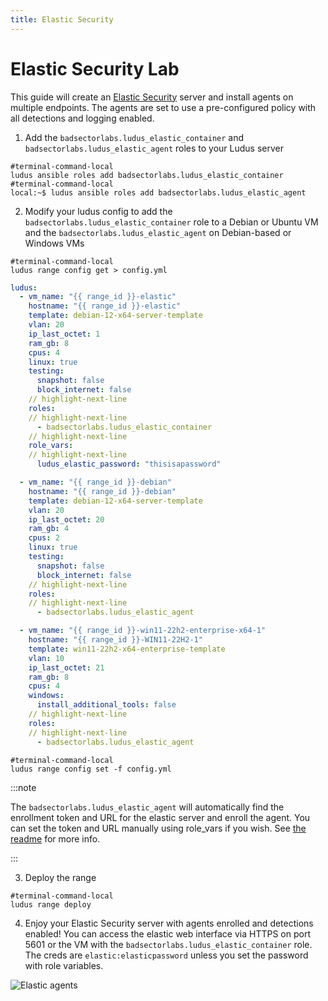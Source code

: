 ```yaml
---
title: Elastic Security
---
```


# Elastic Security Lab

This guide will create an [Elastic Security](https://www.elastic.co/security) server and install agents on multiple endpoints. The agents are set to use a pre-configured policy with all detections and logging enabled.

1. Add the `badsectorlabs.ludus_elastic_container` and `badsectorlabs.ludus_elastic_agent` roles to your Ludus server

```shell-session
#terminal-command-local
ludus ansible roles add badsectorlabs.ludus_elastic_container
#terminal-command-local
local:~$ ludus ansible roles add badsectorlabs.ludus_elastic_agent
```

2. Modify your ludus config to add the `badsectorlabs.ludus_elastic_container` role to a Debian or Ubuntu VM and the `badsectorlabs.ludus_elastic_agent` on Debian-based or Windows VMs

```shell-session
#terminal-command-local
ludus range config get > config.yml
```

```yaml title="config.yml"
ludus:
  - vm_name: "{{ range_id }}-elastic"
    hostname: "{{ range_id }}-elastic"
    template: debian-12-x64-server-template
    vlan: 20
    ip_last_octet: 1
    ram_gb: 8
    cpus: 4
    linux: true
    testing:
      snapshot: false
      block_internet: false
    // highlight-next-line
    roles:
    // highlight-next-line
      - badsectorlabs.ludus_elastic_container
    // highlight-next-line
    role_vars:
    // highlight-next-line
      ludus_elastic_password: "thisisapassword"

  - vm_name: "{{ range_id }}-debian"
    hostname: "{{ range_id }}-debian"
    template: debian-12-x64-server-template
    vlan: 20
    ip_last_octet: 20
    ram_gb: 4
    cpus: 2
    linux: true
    testing:
      snapshot: false
      block_internet: false
    // highlight-next-line
    roles:
    // highlight-next-line
      - badsectorlabs.ludus_elastic_agent

  - vm_name: "{{ range_id }}-win11-22h2-enterprise-x64-1"
    hostname: "{{ range_id }}-WIN11-22H2-1"
    template: win11-22h2-x64-enterprise-template
    vlan: 10
    ip_last_octet: 21
    ram_gb: 8
    cpus: 4
    windows:
      install_additional_tools: false
    // highlight-next-line
    roles:
    // highlight-next-line
      - badsectorlabs.ludus_elastic_agent
```

```shell-session
#terminal-command-local
ludus range config set -f config.yml
```

:::note

The `badsectorlabs.ludus_elastic_agent` will automatically find the enrollment token and URL for the elastic server and enroll the agent.
You can set the token and URL manually using role_vars if you wish. See [the readme](https://github.com/badsectorlabs/ludus_elastic_agent) for more info.

:::

3. Deploy the range

```shell-session
#terminal-command-local
ludus range deploy
```

4. Enjoy your Elastic Security server with agents enrolled and detections enabled! You can access the elastic web interface via HTTPS on port 5601 or the VM with the `badsectorlabs.ludus_elastic_container` role. The creds are `elastic:elasticpassword` unless you set the password with role variables.

![Elastic agents](/img/envs/elastic.png)
